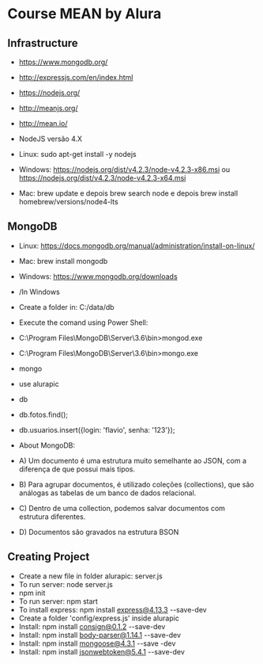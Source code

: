 # Course MEAN by Alura

## Infrastructure

* https://www.mongodb.org/
* http://expressjs.com/en/index.html
* https://nodejs.org/
* http://meanjs.org/
* http://mean.io/


* NodeJS versão 4.X
* Linux: sudo apt-get install -y nodejs
* Windows: https://nodejs.org/dist/v4.2.3/node-v4.2.3-x86.msi ou https://nodejs.org/dist/v4.2.3/node-v4.2.3-x64.msi
* Mac: brew update e depois brew search node e depois brew install homebrew/versions/node4-lts

## MongoDB
* Linux: https://docs.mongodb.org/manual/administration/install-on-linux/
* Mac: brew install mongodb
* Windows: https://www.mongodb.org/downloads

* /In Windows
* Create a folder in: C:/data/db
* Execute the comand using Power Shell: 
* C:\Program Files\MongoDB\Server\3.6\bin>mongod.exe
* C:\Program Files\MongoDB\Server\3.6\bin>mongo.exe
* mongo
* use alurapic
* db 
* db.fotos.find();
* db.usuarios.insert({login: 'flavio', senha: '123'});

* About MongoDB:
* A) Um documento é uma estrutura muito semelhante ao JSON, com a diferença de que possui mais tipos.
* B) Para agrupar documentos, é utilizado coleções (collections), que são análogas as tabelas de um banco de dados relacional.
* C) Dentro de uma collection, podemos salvar documentos com estrutura diferentes.
* D) Documentos são gravados na estrutura BSON

## Creating Project 
* Create a new file in folder alurapic: server.js
* To run server: node server.js
* npm init
* To run server: npm start
* To install express: npm install express@4.13.3 --save-dev
* Create a folder 'config/express.js' inside alurapic
* Install: npm install consign@0.1.2 --save-dev
* Install: npm install body-parser@1.14.1 --save-dev
* Install: npm install mongoose@4.3.1 --save -dev
* Install: npm install jsonwebtoken@5.4.1 --save-dev


